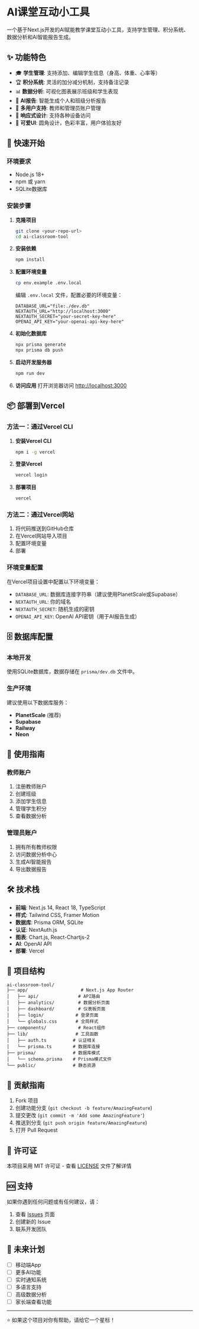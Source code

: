 # AI课堂互动小工具

一个基于Next.js开发的AI赋能教学课堂互动小工具，支持学生管理、积分系统、数据分析和AI智能报告生成。

## ✨ 功能特色

- 🎓 **学生管理**: 支持添加、编辑学生信息（身高、体重、心率等）
- 🏆 **积分系统**: 灵活的加分减分机制，支持备注记录
- 📊 **数据分析**: 可视化图表展示班级和学生表现
- 🤖 **AI报告**: 智能生成个人和班级分析报告
- 👥 **多用户支持**: 教师和管理员账户管理
- 📱 **响应式设计**: 支持各种设备访问
- 🎨 **可爱UI**: 圆角设计，色彩丰富，用户体验友好

## 🚀 快速开始

### 环境要求

- Node.js 18+ 
- npm 或 yarn
- SQLite数据库

### 安装步骤

1. **克隆项目**
   ```bash
   git clone <your-repo-url>
   cd ai-classroom-tool
   ```

2. **安装依赖**
   ```bash
   npm install
   ```

3. **配置环境变量**
   ```bash
   cp env.example .env.local
   ```
   
   编辑 `.env.local` 文件，配置必要的环境变量：
   ```env
   DATABASE_URL="file:./dev.db"
   NEXTAUTH_URL="http://localhost:3000"
   NEXTAUTH_SECRET="your-secret-key-here"
   OPENAI_API_KEY="your-openai-api-key-here"
   ```

4. **初始化数据库**
   ```bash
   npx prisma generate
   npx prisma db push
   ```

5. **启动开发服务器**
   ```bash
   npm run dev
   ```

6. **访问应用**
   打开浏览器访问 [http://localhost:3000](http://localhost:3000)

## 📦 部署到Vercel

### 方法一：通过Vercel CLI

1. **安装Vercel CLI**
   ```bash
   npm i -g vercel
   ```

2. **登录Vercel**
   ```bash
   vercel login
   ```

3. **部署项目**
   ```bash
   vercel
   ```

### 方法二：通过Vercel网站

1. 将代码推送到GitHub仓库
2. 在Vercel网站导入项目
3. 配置环境变量
4. 部署

### 环境变量配置

在Vercel项目设置中配置以下环境变量：

- `DATABASE_URL`: 数据库连接字符串（建议使用PlanetScale或Supabase）
- `NEXTAUTH_URL`: 你的域名
- `NEXTAUTH_SECRET`: 随机生成的密钥
- `OPENAI_API_KEY`: OpenAI API密钥（用于AI报告生成）

## 🗄️ 数据库配置

### 本地开发
使用SQLite数据库，数据存储在 `prisma/dev.db` 文件中。

### 生产环境
建议使用以下数据库服务：
- **PlanetScale** (推荐)
- **Supabase**
- **Railway**
- **Neon**

## 🎯 使用指南

### 教师账户
1. 注册教师账户
2. 创建班级
3. 添加学生信息
4. 管理学生积分
5. 查看数据分析

### 管理员账户
1. 拥有所有教师权限
2. 访问数据分析中心
3. 生成AI智能报告
4. 导出数据报告

## 🛠️ 技术栈

- **前端**: Next.js 14, React 18, TypeScript
- **样式**: Tailwind CSS, Framer Motion
- **数据库**: Prisma ORM, SQLite
- **认证**: NextAuth.js
- **图表**: Chart.js, React-Chartjs-2
- **AI**: OpenAI API
- **部署**: Vercel

## 📁 项目结构

```
ai-classroom-tool/
├── app/                    # Next.js App Router
│   ├── api/               # API路由
│   ├── analytics/         # 数据分析页面
│   ├── dashboard/         # 仪表板页面
│   ├── login/            # 登录页面
│   └── globals.css       # 全局样式
├── components/            # React组件
├── lib/                  # 工具函数
│   ├── auth.ts          # 认证相关
│   └── prisma.ts        # 数据库连接
├── prisma/              # 数据库模式
│   └── schema.prisma    # Prisma模式文件
└── public/              # 静态资源
```

## 🤝 贡献指南

1. Fork 项目
2. 创建功能分支 (`git checkout -b feature/AmazingFeature`)
3. 提交更改 (`git commit -m 'Add some AmazingFeature'`)
4. 推送到分支 (`git push origin feature/AmazingFeature`)
5. 打开 Pull Request

## 📄 许可证

本项目采用 MIT 许可证 - 查看 [LICENSE](LICENSE) 文件了解详情

## 🆘 支持

如果你遇到任何问题或有任何建议，请：

1. 查看 [Issues](https://github.com/your-repo/issues) 页面
2. 创建新的 Issue
3. 联系开发团队

## 🔮 未来计划

- [ ] 移动端App
- [ ] 更多AI功能
- [ ] 实时通知系统
- [ ] 多语言支持
- [ ] 高级数据分析
- [ ] 家长端查看功能

---

⭐ 如果这个项目对你有帮助，请给它一个星标！
